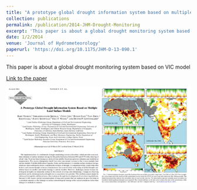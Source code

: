 ```yaml
---
title: "A prototype global drought information system based on multiple land surface models"
collection: publications
permalink: /publication/2014-JHM-Drought-Monitoring
excerpt: 'This paper is about a global drought monitoring system based on VIC model'
date: 1/2/2014
venue: 'Journal of Hydrometeorology'
paperurl: 'https://doi.org/10.1175/JHM-D-13-090.1'
---
```

This paper is about a global drought monitoring system based on VIC model

[Link to the paper](https://doi.org/10.1175/JHM-D-13-090.1)

![image](../images/papers/2014-JHM-Drought-Monitoring.png)
